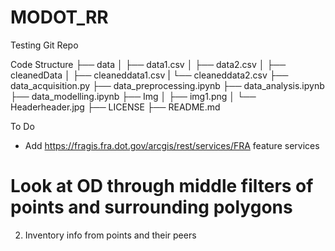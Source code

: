 # MODOT_RR
 Testing Git Repo
 
 
Code Structure
├── data
│   ├── data1.csv
│   ├── data2.csv
│   ├── cleanedData
│       ├── cleaneddata1.csv
|       └── cleaneddata2.csv
├── data_acquisition.py
├── data_preprocessing.ipynb
├── data_analysis.ipynb
├── data_modelling.ipynb
├── Img
│   ├── img1.png
│   └── Headerheader.jpg
├── LICENSE
├── README.md


To Do
- Add https://fragis.fra.dot.gov/arcgis/rest/services/FRA feature services







# Look at OD through middle filters of points and surrounding polygons
2. Inventory info from points and their peers
